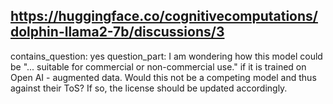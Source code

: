 ## https://huggingface.co/cognitivecomputations/dolphin-llama2-7b/discussions/3

contains_question: yes
question_part: I am wondering how this model could be "... suitable for commercial or non-commercial use." if it is trained on Open AI - augmented data. Would this not be a competing model and thus against their ToS? If so, the license should be updated accordingly.
